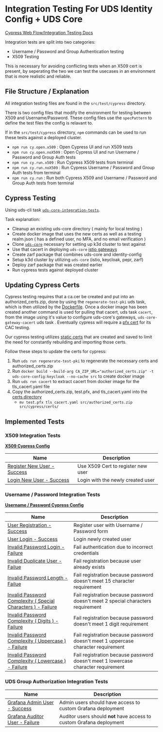# Integration Testing For UDS Identity Config + UDS Core

[Cypress Web Flow/Integration Testing Docs](https://docs.cypress.io/guides/overview/why-cypress)

Integration tests are split into two categories:
* Username / Password and Group Authentication testing
* X509 Testing

This is necessary for avoiding conflicting tests when an X509 cert is present, by seperating the two we can test the usecases in an environment that is more realistic and reliable.

## File Structure / Explanation

All integration testing files are found in the `src/test/cypress` directory.

There is two config files that modify the environment for testing between X509 and Username/Password. These config files use the `specPattern` to define the test files the config is relavant to.

If in the `src/test/cypress` directory, `npm` commands can be used to run these tests against a deployed cluster.
  * `npm run cy.open.x509` : Open Cypress UI and run X509 tests
  * `npm run cy.open.noX509` : Open Cypress UI and run Username / Password and Group Auth tests
  * `npm run cy.run.x509` : Run Cypress X509 tests from terminal
  * `npm run cy.run.noX509` : Run Cypress Username / Password and Group Auth tests from terminal
  * `npm run cy.run` : Run both Cypress X509 and Username / Password and Group Auth tests from terminal

## Cypress Testing

Using uds-cli task [`uds-core-integration-tests`](https://github.com/defenseunicorns/uds-identity-config/blob/main/tasks.yaml).

Task explanation:

- Cleanup an existing uds-core directory ( mainly for local testing )
- Create docker image that uses the new certs as well as a testing realm.json ( has a defined user, no MFA, and no email verification )
- Clone [`uds-core`](https://github.com/defenseunicorns/uds-core) necessary for setting up k3d cluster to test against
- Use that cacert in deploying `uds-core` [istio gateways](https://github.com/defenseunicorns/uds-core/tree/main/src/istio/values)
- Create zarf package that combines uds-core and identity-config
- Setup k3d cluster by utilizing `uds-core` (istio, keycloak, pepr, zarf)
- Deploy zarf package that was created earlier
- Run cypress tests against deployed cluster

## Updating Cypress Certs

Cypress testing requires that a ca.cer be created and put into an authorized_certs.zip, done by using the `regenerate-test-pki` uds task, which is then utilized by the [Dockerfile](https://github.com/defenseunicorns/uds-identity-config/blob/main/src/Dockerfile). Once a docker image has been created another command is used for pulling that cacert, uds task `cacert`, from the image using it's value to configure uds-core's gateways, `uds-core-gateway-cacert` uds task . Eventually cypress will require a [pfx cert](https://github.com/defenseunicorns/uds-identity-config/blob/main/src/test/cypress/cypress.config.ts) for its CAC testing.

Our cypress testing utilizes [static certs](https://github.com/defenseunicorns/uds-identity-config/tree/main/src/test/cypress/certs) that are created and saved to limit the need for constantly rebuilding and importing those certs.

Follow these steps to update the certs for cypress:

1. Run `uds run regenerate-test-pki` to regenerate the necessary certs and authorized_certs.zip
2. Run `docker build --build-arg CA_ZIP_URL="authorized_certs.zip" -t uds-core-config:keycloak --no-cache src` to create docker image
3. Run `uds run cacert` to extract cacert from docker image for the tls_cacert.yaml file
4. Copy the authorized_certs.zip, test.pfx, and tls_cacert.yaml into the [certs directory](https://github.com/defenseunicorns/uds-identity-config/tree/main/src/test/cypress/certs)
   - `mv test.pfx tls_cacert.yaml src/authorized_certs.zip src/cypress/certs/`

## Implemented Tests

### X509 Integration Tests

**[X509 Cypress Config](https://github.com/defenseunicorns/uds-identity-config/blob/v0.6.0/src/test/cypress/cypress.config.x509.ts)**

| Name | Description |
|------|-------------|
| [Register New User - Success](https://github.com/defenseunicorns/uds-identity-config/blob/v0.6.0/src/test/cypress/e2e/x509/x509.cy.ts) | Use X509 Cert to register new user |
| [Login New User - Success](https://github.com/defenseunicorns/uds-identity-config/blob/v0.6.0/src/test/cypress/e2e/x509/x509.cy.ts) | Login with the newly created user |

### Username / Password Integration Tests

**[Username / Password Cypress Config](https://github.com/defenseunicorns/uds-identity-config/blob/v0.6.0/src/test/cypress/cypress.config.noX509.ts)**

| Name | Description |
|------|-------------|
| [User Registration - Success](https://github.com/defenseunicorns/uds-identity-config/blob/v0.6.0/src/test/cypress/e2e/noX509/username-password.cy.ts) | Register user with Username / Password form |
| [User Login - Success](https://github.com/defenseunicorns/uds-identity-config/blob/v0.6.0/src/test/cypress/e2e/noX509/username-password.cy.ts) | Login newly created user |
| [Invalid Password Login - Failure](https://github.com/defenseunicorns/uds-identity-config/blob/v0.6.0/src/test/cypress/e2e/noX509/username-password.cy.ts) | Fail authentication due to incorrect credentials |
| [Invalid Duplicate User - Failue](https://github.com/defenseunicorns/uds-identity-config/blob/v0.6.0/src/test/cypress/e2e/noX509/username-password.cy.ts) | Fail registration because user already exists |
| [Invalid Password Length - Failue](https://github.com/defenseunicorns/uds-identity-config/blob/v0.6.0/src/test/cypress/e2e/noX509/username-password.cy.ts) | Fail registration because password doesn't meet 15 character requirement |
| [Invalid Password Complexity ( Special Characters ) - Failure](https://github.com/defenseunicorns/uds-identity-config/blob/v0.6.0/src/test/cypress/e2e/noX509/username-password.cy.ts) | Fail registration because password doesn't meet 2 special characters requirement |
| [Invalid Password Complexity ( Digits ) - Failure](https://github.com/defenseunicorns/uds-identity-config/blob/v0.6.0/src/test/cypress/e2e/noX509/username-password.cy.ts) | Fail registration because password doesn't meet 1 digit requirement |
| [Invalid Password Complexity ( Uppercase ) - Failure](https://github.com/defenseunicorns/uds-identity-config/blob/v0.6.0/src/test/cypress/e2e/noX509/username-password.cy.ts) | Fail registration because password doesn't meet 1 uppercase character requirement |
| [Invalid Password Complexity ( Lowercase ) - Failure](https://github.com/defenseunicorns/uds-identity-config/blob/v0.6.0/src/test/cypress/e2e/noX509/username-password.cy.ts) | Fail registration because password doesn't meet 1 lowercase character requirement |

### UDS Group Authorization Integration Tests

| Name | Description |
|------|-------------|
| [Grafana Admin User - Success ](https://github.com/defenseunicorns/uds-identity-config/blob/v0.6.0/src/test/cypress/e2e/noX509/group-authz.cy.ts) | Admin users should have access to custom Grafana deployment |
| [Grafana Auditor User - Failure ](https://github.com/defenseunicorns/uds-identity-config/blob/v0.6.0/src/test/cypress/e2e/noX509/group-authz.cy.ts) | Auditor users should **not** have access to custom Grafana deployment |
